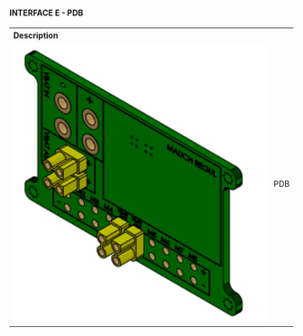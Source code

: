 
#### INTERFACE E - PDB

<table class="description" style=" text-align: left;">
    <tr>
        <th colspan="2" >Description</th>
    </tr>
    <tr>
        <td><img src="../../gitbook/images/INTERFACE/INTERFACEE/INTE-MODPDB-ISO.png" width="1000"></td>
        <td>PDB</td>
    </tr>
</table>



